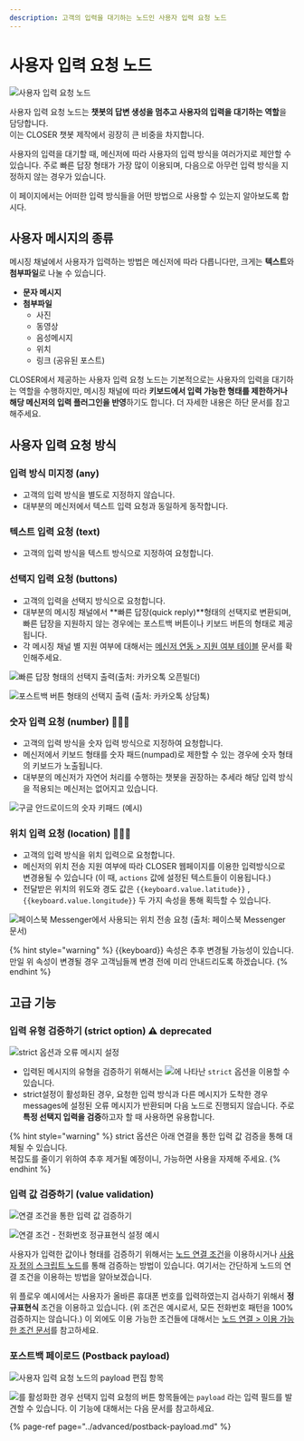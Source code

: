 ```yaml
---
description: 고객의 입력을 대기하는 노드인 사용자 입력 요청 노드
---
```


# 사용자 입력 요청 노드

![&#xC0AC;&#xC6A9;&#xC790; &#xC785;&#xB825; &#xC694;&#xCCAD; &#xB178;&#xB4DC;](../../../.gitbook/assets/image%20%2843%29.png)

사용자 입력 요청 노드는 **챗봇의 답변 생성을 멈추고 사용자의 입력을 대기하는 역할**을 담당합니다.   
이는 CLOSER 챗봇 제작에서 굉장히 큰 비중을 차지합니다. 

사용자의 입력을 대기할 때, 메신저에 따라 사용자의 입력 방식을 여러가지로 제안할 수 있습니다. 주로 빠른 답장 형태가 가장 많이 이용되며, 다음으로 아무런 입력 방식을 지정하지 않는 경우가 있습니다.

이 페이지에서는 어떠한 입력 방식들을 어떤 방법으로 사용할 수 있는지 알아보도록 합시다.

## 사용자 메시지의 종류

메시징 채널에서 사용자가 입력하는 방법은 메신저에 따라 다릅니다만, 크게는 **텍스트**와 **첨부파일**로 나눌 수 있습니다.

* **문자 메시지**
* **첨부파일**
  * 사진
  * 동영상
  * 음성메시지
  * 위치
  * 링크 \(공유된 포스트\)

CLOSER에서 제공하는 사용자 입력 요청 노드는 기본적으로는 사용자의 입력을 대기하는 역할을 수행하지만, 메시징 채널에 따라 **키보드에서 입력 가능한 형태를 제한하거나 해당 메신저의 입력 플러그인을 반영**하기도 합니다. 더 자세한 내용은 하단 문서를 참고해주세요.

## 사용자 입력 요청 방식

### 입력 방식 미지정 \(any\)

* 고객의 입력 방식을 별도로 지정하지 않습니다. 
* 대부분의 메신저에서 텍스트 입력 요청과 동일하게 동작합니다.

### 텍스트 입력 요청 \(text\)

* 고객의 입력 방식을 텍스트 방식으로 지정하여 요청합니다.

### 선택지 입력 요청 \(buttons\)

* 고객의 입력을 선택지 방식으로 요청합니다.
* 대부분의 메시징 채널에서 **빠른 답장\(quick reply\)**형태의 선택지로 변환되며, 빠른 답장을 지원하지 않는 경우에는 포스트백 버튼이나 키보드 버튼의 형태로 제공됩니다.
* 각 메시징 채널 별 지원 여부에 대해서는 [메신저 연동 &gt; 지원 여부 테이블](../../messenger-integrations/#availability-table) 문서를 확인해주세요.

![&#xBE60;&#xB978; &#xB2F5;&#xC7A5; &#xD615;&#xD0DC;&#xC758; &#xC120;&#xD0DD;&#xC9C0; &#xCD9C;&#xB825;\(&#xCD9C;&#xCC98;: &#xCE74;&#xCE74;&#xC624;&#xD1A1; &#xC624;&#xD508;&#xBE4C;&#xB354;\)](../../../.gitbook/assets/image%20%2841%29.png)

![&#xD3EC;&#xC2A4;&#xD2B8;&#xBC31; &#xBC84;&#xD2BC; &#xD615;&#xD0DC;&#xC758; &#xC120;&#xD0DD;&#xC9C0; &#xCD9C;&#xB825; \(&#xCD9C;&#xCC98;: &#xCE74;&#xCE74;&#xC624;&#xD1A1; &#xC0C1;&#xB2F4;&#xD1A1;\)](../../../.gitbook/assets/image%20%2813%29.png)

### 숫자 입력 요청 \(number\) 👩🏻‍🔬

* 고객의 입력 방식을 숫자 입력 방식으로 지정하여 요청합니다.
* 메신저에서 키보드 형태를 숫자 패드\(numpad\)로 제한할 수 있는 경우에 숫자 형태의 키보드가 노출됩니다. 
* 대부분의 메신저가 자연어 처리를 수행하는 챗봇을 권장하는 추세라 해당 입력 방식을 적용되는 메신저는 없어지고 있습니다.

![&#xAD6C;&#xAE00; &#xC548;&#xB4DC;&#xB85C;&#xC774;&#xB4DC;&#xC758; &#xC22B;&#xC790; &#xD0A4;&#xD328;&#xB4DC; \(&#xC608;&#xC2DC;\)](../../../.gitbook/assets/image%20%287%29.png)

### 위치 입력 요청 \(location\) 👩🏻‍🔬

* 고객의 입력 방식을 위치 입력으로 요청합니다.
* 메신저의 위치 전송 지원 여부에 따라 CLOSER 웹페이지를 이용한 입력방식으로 변경용될 수 있습니다 \(이 때, `actions` 값에 설정된 텍스트들이 이용됩니다.\)
* 전달받은 위치의 위도와 경도 값은 `{{keyboard.value.latitude}}` , `{{keyboard.value.longitude}}` 두 가지 속성을 통해 획득할 수 있습니다.

![&#xD398;&#xC774;&#xC2A4;&#xBD81; Messenger&#xC5D0;&#xC11C; &#xC0AC;&#xC6A9;&#xB418;&#xB294; &#xC704;&#xCE58; &#xC804;&#xC1A1; &#xC694;&#xCCAD; \(&#xCD9C;&#xCC98;: &#xD398;&#xC774;&#xC2A4;&#xBD81; Messenger &#xBB38;&#xC11C;\)](../../../.gitbook/assets/image%20%2816%29.png)

{% hint style="warning" %}
{{keyboard}} 속성은 추후 변경될 가능성이 있습니다.  
만일 위 속성이 변경될 경우 고객님들께 변경 전에 미리 안내드리도록 하겠습니다.
{% endhint %}

## 고급 기능

### 입력 유형 검증하기 \(strict option\) ⚠️ deprecated

![strict &#xC635;&#xC158;&#xACFC; &#xC624;&#xB958; &#xBA54;&#xC2DC;&#xC9C0; &#xC124;&#xC815;](../../../.gitbook/assets/userinputnode-strict-option.png)

* 입력된 메시지의 유형을 검증하기 위해서는 ![](../../../.gitbook/assets/node-form-advanced-checkbox.png)에 나타난 `strict` 옵션을 이용할 수 있습니다.
* strict설정이 활성화된 경우, 요청한 입력 방식과 다른 메시지가 도착한 경우 messages에 설정된 오류 메시지가 반환되며 다음 노드로 진행되지 않습니다. 주로 **특정 선택지 입력을 검증**하고자 할 때 사용하면 유용합니다.

{% hint style="warning" %}
strict 옵션은 아래 연결을 통한 입력 값 검증을 통해 대체될 수 있습니다.   
복잡도를 줄이기 위하여 추후 제거될 예정이니, 가능하면 사용을 자제해 주세요.
{% endhint %}

### 입력 값 검증하기 \(value validation\)

![&#xC5F0;&#xACB0; &#xC870;&#xAC74;&#xC744; &#xD1B5;&#xD55C; &#xC785;&#xB825; &#xAC12; &#xAC80;&#xC99D;&#xD558;&#xAE30; ](../../../.gitbook/assets/image%20%2815%29.png)

![&#xC5F0;&#xACB0; &#xC870;&#xAC74; - &#xC804;&#xD654;&#xBC88;&#xD638; &#xC815;&#xADDC;&#xD45C;&#xD604;&#xC2DD; &#xC124;&#xC815; &#xC608;&#xC2DC;](../../../.gitbook/assets/image%20%2848%29.png)

사용자가 입력한 값이나 형태를 검증하기 위해서는 [노드 연결 조건](./#undefined-3)을 이용하시거나 [사용자 정의 스크립트 노드](sandbox.md)를 통해 검증하는 방법이 있습니다. 여기서는 간단하게 노드의 연결 조건을 이용하는 방법을 알아보겠습니다.

위 플로우 예시에서는 사용자가 올바른 휴대폰 번호를 입력하였는지 검사하기 위해서 **정규표현식** 조건을 이용하고 있습니다. \(위 조건은 예시로서, 모든 전화번호 패턴을 100% 검증하지는 않습니다.\) 이 외에도 이용 가능한 조건들에 대해서는 [노드 연결 &gt; 이용 가능한 조건 문서](./#undefined-5)를 참고하세요.

### 포스트백 페이로드 \(Postback payload\) 

![&#xC0AC;&#xC6A9;&#xC790; &#xC785;&#xB825; &#xC694;&#xCCAD; &#xB178;&#xB4DC;&#xC758; payload &#xD3B8;&#xC9D1; &#xD56D;&#xBAA9;](../../../.gitbook/assets/userinput_postback_payload.png)

![](../../../.gitbook/assets/node-form-advanced-checkbox.png)를 활성화한 경우 선택지 입력 요청의 버튼 항목들에는 `payload` 라는 입력 필드를 발견할 수 있습니다. 이 기능에 대해서는 다음 문서를 참고하세요.

{% page-ref page="../advanced/postback-payload.md" %}

